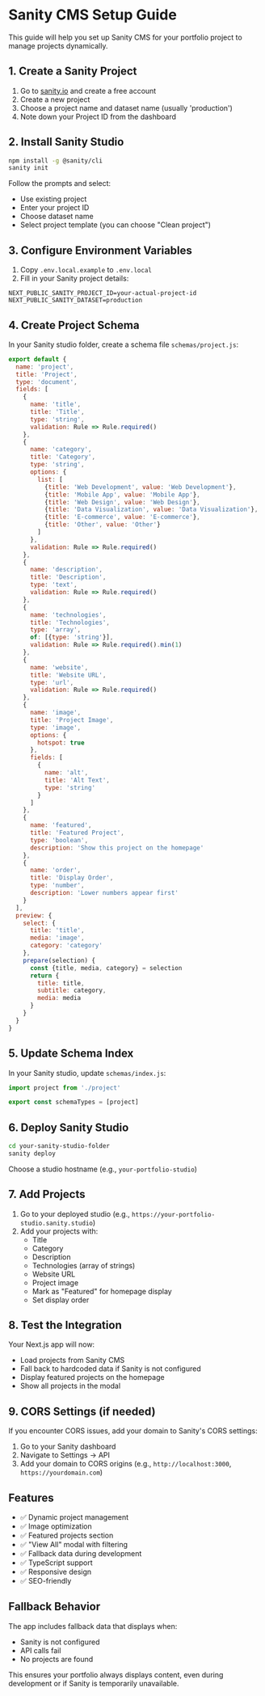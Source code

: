 # Sanity CMS Setup Guide

This guide will help you set up Sanity CMS for your portfolio project to manage projects dynamically.

## 1. Create a Sanity Project

1. Go to [sanity.io](https://sanity.io) and create a free account
2. Create a new project
3. Choose a project name and dataset name (usually 'production')
4. Note down your Project ID from the dashboard

## 2. Install Sanity Studio

```bash
npm install -g @sanity/cli
sanity init
```

Follow the prompts and select:
- Use existing project
- Enter your project ID
- Choose dataset name
- Select project template (you can choose "Clean project")

## 3. Configure Environment Variables

1. Copy `.env.local.example` to `.env.local`
2. Fill in your Sanity project details:

```env
NEXT_PUBLIC_SANITY_PROJECT_ID=your-actual-project-id
NEXT_PUBLIC_SANITY_DATASET=production
```

## 4. Create Project Schema

In your Sanity studio folder, create a schema file `schemas/project.js`:

```javascript
export default {
  name: 'project',
  title: 'Project',
  type: 'document',
  fields: [
    {
      name: 'title',
      title: 'Title',
      type: 'string',
      validation: Rule => Rule.required()
    },
    {
      name: 'category',
      title: 'Category',
      type: 'string',
      options: {
        list: [
          {title: 'Web Development', value: 'Web Development'},
          {title: 'Mobile App', value: 'Mobile App'},
          {title: 'Web Design', value: 'Web Design'},
          {title: 'Data Visualization', value: 'Data Visualization'},
          {title: 'E-commerce', value: 'E-commerce'},
          {title: 'Other', value: 'Other'}
        ]
      },
      validation: Rule => Rule.required()
    },
    {
      name: 'description',
      title: 'Description',
      type: 'text',
      validation: Rule => Rule.required()
    },
    {
      name: 'technologies',
      title: 'Technologies',
      type: 'array',
      of: [{type: 'string'}],
      validation: Rule => Rule.required().min(1)
    },
    {
      name: 'website',
      title: 'Website URL',
      type: 'url',
      validation: Rule => Rule.required()
    },
    {
      name: 'image',
      title: 'Project Image',
      type: 'image',
      options: {
        hotspot: true
      },
      fields: [
        {
          name: 'alt',
          title: 'Alt Text',
          type: 'string'
        }
      ]
    },
    {
      name: 'featured',
      title: 'Featured Project',
      type: 'boolean',
      description: 'Show this project on the homepage'
    },
    {
      name: 'order',
      title: 'Display Order',
      type: 'number',
      description: 'Lower numbers appear first'
    }
  ],
  preview: {
    select: {
      title: 'title',
      media: 'image',
      category: 'category'
    },
    prepare(selection) {
      const {title, media, category} = selection
      return {
        title: title,
        subtitle: category,
        media: media
      }
    }
  }
}
```

## 5. Update Schema Index

In your Sanity studio, update `schemas/index.js`:

```javascript
import project from './project'

export const schemaTypes = [project]
```

## 6. Deploy Sanity Studio

```bash
cd your-sanity-studio-folder
sanity deploy
```

Choose a studio hostname (e.g., `your-portfolio-studio`)

## 7. Add Projects

1. Go to your deployed studio (e.g., `https://your-portfolio-studio.sanity.studio`)
2. Add your projects with:
   - Title
   - Category
   - Description
   - Technologies (array of strings)
   - Website URL
   - Project image
   - Mark as "Featured" for homepage display
   - Set display order

## 8. Test the Integration

Your Next.js app will now:
- Load projects from Sanity CMS
- Fall back to hardcoded data if Sanity is not configured
- Display featured projects on the homepage
- Show all projects in the modal

## 9. CORS Settings (if needed)

If you encounter CORS issues, add your domain to Sanity's CORS settings:

1. Go to your Sanity dashboard
2. Navigate to Settings → API
3. Add your domain to CORS origins (e.g., `http://localhost:3000`, `https://yourdomain.com`)

## Features

- ✅ Dynamic project management
- ✅ Image optimization
- ✅ Featured projects section
- ✅ "View All" modal with filtering
- ✅ Fallback data during development
- ✅ TypeScript support
- ✅ Responsive design
- ✅ SEO-friendly

## Fallback Behavior

The app includes fallback data that displays when:
- Sanity is not configured
- API calls fail
- No projects are found

This ensures your portfolio always displays content, even during development or if Sanity is temporarily unavailable. 